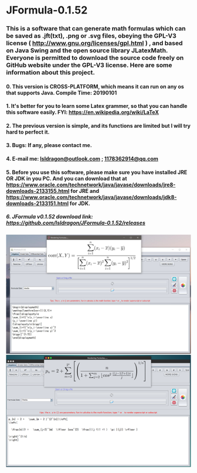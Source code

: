 # JFormula-0.1.52
### This is a software that can generate math formulas which can be saved as .jft(txt), .png or .svg files, obeying the GPL-V3 license ( http://www.gnu.org/licenses/gpl.html ) , and based on Java Swing and the open source library JLatexMath. Everyone is permitted to download the source code freely on GitHub website under the GPL-V3 license. Here are some information about this project.
#### 0. This version is CROSS-PLATFORM, which means it can run on any os that supports Java.     Compile Time: 20190101
#### 1. It's better for you to learn some Latex grammer, so that you can handle this software easily. FYI: https://en.wikipedia.org/wiki/LaTeX
#### 2. The previous version is simple, and its functions are limited but I will try hard to perfect it.
#### 3. Bugs: If any, please contact me.
#### 4. E-mail me: lsldragon@outlook.com ; 1178362914@qq.com
#### 5. Before you use this software, please make sure you have installed JRE OR JDK in you PC. And you can download that at https://www.oracle.com/technetwork/java/javase/downloads/jre8-downloads-2133155.html for JRE and https://www.oracle.com/technetwork/java/javase/downloads/jdk8-downloads-2133151.html for JDK.
##### 6. JFormula v0.1.52 download link: https://github.com/lsldragon/JFormula-0.1.52/releases

![avatar](screenshots/windows.JPG)
![avatar](screenshots/linux.png)
